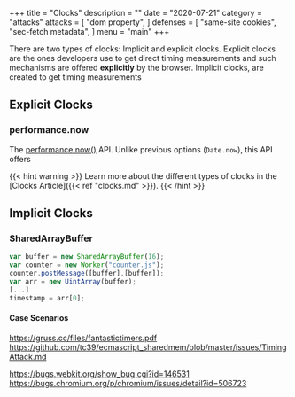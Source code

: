 +++
title = "Clocks"
description = ""
date = "2020-07-21"
category = "attacks"
attacks = [
    "dom property",
]
defenses = [
    "same-site cookies",
    "sec-fetch metadata",
]
menu = "main"
+++

There are two types of clocks: Implicit and explicit clocks. Explicit clocks are the ones developers use to get direct timing measurements and such mechanisms are offered **explicitly** by the browser. Implicit clocks, are created to get timing measurements


## Explicit Clocks

### performance.now

The [performance.now()](https://developer.mozilla.org/en-US/docs/Web/API/Performance/now) API. Unlike previous options (`Date.now`), this API offers 



{{< hint warning >}}
Learn more about the different types of clocks in the [Clocks Article]({{< ref "clocks.md" >}}).
{{< /hint >}}

## Implicit Clocks

### SharedArrayBuffer

```javascript
var buffer = new SharedArrayBuffer(16);
var counter = new Worker("counter.js");
counter.postMessage([buffer],[buffer]);
var arr = new UintArray(buffer);
[...]
timestamp = arr[0];
```

#### Case Scenarios

https://gruss.cc/files/fantastictimers.pdf
https://github.com/tc39/ecmascript_sharedmem/blob/master/issues/TimingAttack.md




https://bugs.webkit.org/show_bug.cgi?id=146531
https://bugs.chromium.org/p/chromium/issues/detail?id=506723